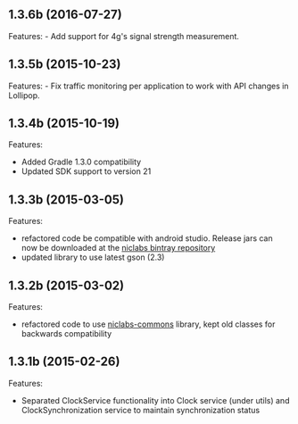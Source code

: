 ## 1.3.6b (2016-07-27)

Features:
    - Add support for 4g's signal strength measurement.

## 1.3.5b (2015-10-23)

Features:
    - Fix traffic monitoring per application to work with API changes in Lollipop.

## 1.3.4b (2015-10-19)

Features:
  - Added Gradle 1.3.0 compatibility
  - Updated SDK support to version 21

## 1.3.3b (2015-03-05)

Features:
  - refactored code be compatible with android studio. Release jars can now be downloaded at the [niclabs bintray repository](https://bintray.com/niclabs-cl/maven/adkintun-mobile-middleware/1.3.3b/view)
  - updated library to use latest gson (2.3)

## 1.3.2b (2015-03-02)

Features:

  - refactored code to use [niclabs-commons](https://github.com/niclabs/commons-android) library, kept old classes for backwards compatibility


## 1.3.1b (2015-02-26)

Features:

  - Separated ClockService functionality into Clock service (under utils) and ClockSynchronization service to maintain synchronization status

